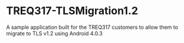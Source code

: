 # TREQ317-TLSMigration1.2
A sample application built for the TREQ317 customers to allow them to migrate to TLS v1.2 using Android 4.0.3

